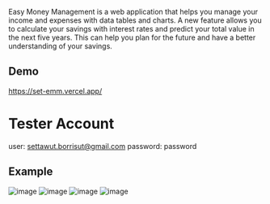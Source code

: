 Easy Money Management is a web application that helps you manage your income and expenses with data tables and charts. A new feature allows you to calculate your savings with interest rates and predict your total value in the next five years. This can help you plan for the future and have a better understanding of your savings.

## Demo
https://set-emm.vercel.app/
# Tester Account
user: settawut.borrisut@gmail.com
password: password
## Example
![image](https://github.com/sttwood/set-easy-money-management/assets/38130691/dc1eb0f5-a22a-4853-a6a8-3e9c7d23c6ef)
![image](https://github.com/sttwood/set-easy-money-management/assets/38130691/92d4447b-a480-4950-9b45-71c4fb5f9039)
![image](https://github.com/sttwood/set-easy-money-management/assets/38130691/a5418a30-b7c9-4c31-b945-9154def64e74)
![image](https://github.com/sttwood/set-easy-money-management/assets/38130691/1d86bc45-f9b5-41a5-9f0f-1912e94dba5b)
